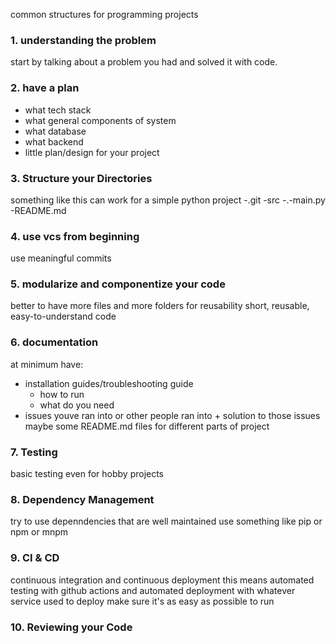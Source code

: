 common structures for programming projects
### 1. understanding the problem
start by talking about a problem you had and solved it with code. 

### 2. have a plan
- what tech stack
- what general components of system
- what database
- what backend
- little plan/design for your project

### 3. Structure your Directories
something like this can work for a simple python project
-.git
-src
-.-main.py
-README.md



### 4. use vcs from beginning
use meaningful commits

### 5. modularize and componentize your code
better to have more files and more folders for reusability
short, reusable, easy-to-understand code

### 6. documentation
at minimum have:
- installation guides/troubleshooting guide
	- how to run
	- what do you need
- issues youve ran into or other people ran into + solution to those issues
maybe some README.md files for different parts of project

### 7. Testing
basic testing even for hobby projects

### 8. Dependency Management
try to use depenndencies that are well maintained
use something like pip or npm or mnpm
### 9. CI & CD
continuous integration and continuous deployment
this means automated testing with github actions
and automated deployment with whatever service used to deploy
make sure it's as easy as possible to run 

### 10. Reviewing your Code


